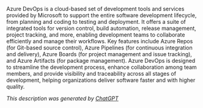 Azure DevOps is a cloud-based set of development tools and services provided by Microsoft to support the entire software development lifecycle, from planning and coding to testing and deployment. It offers a suite of integrated tools for version control, build automation, release management, project tracking, and more, enabling development teams to collaborate efficiently and manage their workflows. Key features include Azure Repos (for Git-based source control), Azure Pipelines (for continuous integration and delivery), Azure Boards (for project management and issue tracking), and Azure Artifacts (for package management). Azure DevOps is designed to streamline the development process, enhance collaboration among team members, and provide visibility and traceability across all stages of development, helping organizations deliver software faster and with higher quality.

*This description was generated by [ChatGPT](https://chatgpt.com/)*